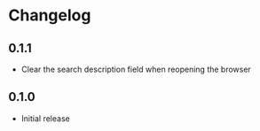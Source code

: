 # Changelog

## 0.1.1

* Clear the search description field when reopening the browser

## 0.1.0

* Initial release
